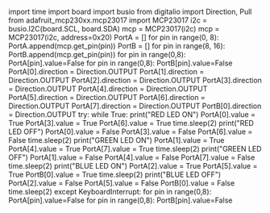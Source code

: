 import time 
import board 
import busio 
from digitalio import Direction, Pull 
from adafruit_mcp230xx.mcp23017 import MCP23017
 i2c = busio.I2C(board.SCL, board.SDA)
 mcp = MCP23017(i2c)
 mcp = MCP23017(i2c, address=0x20) 
PortA = []
 for pin in range(0, 8): 
PortA.append(mcp.get_pin(pin)) 
PortB = [] 
for pin in range(8, 16): 
PortB.append(mcp.get_pin(pin)) 
for pin in range(0,8): 
 PortA[pin].value=False 
for pin in range(0,8): 
PortB[pin].value=False
PortA[0].direction = Direction.OUTPUT 
PortA[1].direction = Direction.OUTPUT 
PortA[2].direction = Direction.OUTPUT 
PortA[3].direction = Direction.OUTPUT 
PortA[4].direction = Direction.OUTPUT 
PortA[5].direction = Direction.OUTPUT 
PortA[6].direction = Direction.OUTPUT 
PortA[7].direction = Direction.OUTPUT 
PortB[0].direction = Direction.OUTPUT 
try: 
while True: 
print("RED LED ON") 
PortA[0].value = True 
PortA[3].value = True 
PortA[6].value = True 
time.sleep(2) 
print("RED LED OFF") 
PortA[0].value = False 
PortA[3].value = False 
PortA[6].value = False 
time.sleep(2) 
print("GREEN LED ON") 
PortA[1].value = True 
PortA[4].value = True 
PortA[7].value = True 
time.sleep(2) 
print("GREEN LED OFF") 
PortA[1].value = False 
PortA[4].value = False 
PortA[7].value = False 
time.sleep(2)
 print("BLUE LED ON")
PortA[2].value = True 
PortA[5].value = True 
PortB[0].value = True 
time.sleep(2) 
print("BLUE LED OFF") 
PortA[2].value = False 
PortA[5].value = False 
PortB[0].value = False 
time.sleep(2) 
except KeyboardInterrupt: 
for pin in range(0,8): 
PortA[pin].value=False 
for pin in range(0,8): 
PortB[pin].value=False
